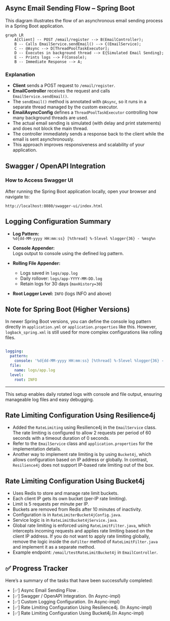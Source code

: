 ## Async Email Sending Flow – Spring Boot

This diagram illustrates the flow of an asynchronous email sending process in a Spring Boot application.

```mermaid
graph LR
    A[Client] -- POST /email/register --> B(EmailController);
    B -- Calls EmailService.sendEmail() --> C(EmailService);
    C -- @Async --> D[ThreadPoolTaskExecutor];
    D -- Executes in background thread --> E{Simulated Email Sending};
    E -- Prints logs --> F(Console);
    B -- Immediate Response --> A;

```
### Explanation

- **Client** sends a POST request to `/email/register`.
- **EmailController** receives the request and calls `EmailService.sendEmail()`.
- The `sendEmail()` method is annotated with `@Async`, so it runs in a separate thread managed by the custom executor.
- **EmailAsyncConfig** defines a `ThreadPoolTaskExecutor` controlling how many background threads are used.
- The actual email sending is simulated (with delay and print statements) and does not block the main thread.
- The controller immediately sends a response back to the client while the email is sent asynchronously.
- This approach improves responsiveness and scalability of your application.

## Swagger / OpenAPI Integration

### How to Access Swagger UI

After running the Spring Boot application locally, open your browser and navigate to:

```
http://localhost:8080/swagger-ui/index.html
```
## Logging Configuration Summary

- **Log Pattern:**  
  `%d{dd-MM-yyyy HH:mm:ss} [%thread] %-5level %logger{36} - %msg%n`

- **Console Appender:**  
  Logs output to console using the defined log pattern.

- **Rolling File Appender:**  
  - Logs saved in `logs/app.log`  
  - Daily rollover: `logs/app-YYYY-MM-DD.log`  
  - Retain logs for 30 days (`maxHistory=30`)

- **Root Logger Level:** `INFO` (logs INFO and above)

## Note for Spring Boot (Higher Versions)

In newer Spring Boot versions, you can define the console log pattern directly in `application.yml` or `application.properties` like this. However, `logback_spring.xml` is still used for more complex configurations like rolling files.
```yaml

logging:
  pattern:
    console: '%d{dd-MM-yyyy HH:mm:ss} [%thread] %-5level %logger{36} - %msg%n'
  file:
    name: logs/app.log
  level:
    root: INFO
```
---

This setup enables daily rotated logs with console and file output, ensuring manageable log files and easy debugging.

## Rate Limiting Configuration Using Resilience4j

- Added the `RateLimiting` using Resilience4j in the `EmailService` class. The rate limiting is configured to allow 2 requests per period of 60 seconds with a timeout duration of 0 seconds.
- Refer to the `EmailService` class and `application.properties` for the implementation details.
- Another way to implement rate limiting is by using `Bucket4j`, which allows configuration based on IP address or globally. In contrast, `Resilience4j` does not support IP-based rate limiting out of the box.

## Rate Limiting Configuration Using Bucket4j

- Uses Redis to store and manage rate limit buckets.
- Each client IP gets its own bucket (per-IP rate limiting).
- Limit is 5 requests per minute per IP.
- Buckets are removed from Redis after 10 minutes of inactivity.
- Configuration is in `RateLimiterBucket4jConfig.java`.
- Service logic is in `RateLimitBucket4jService.java`.
- Global rate limiting is enforced using `RateLimitFilter.java`, which intercepts incoming requests and applies rate limiting based on the client IP address. If you do not want to apply rate limiting globally, remove the logic inside the `doFilter` method of `RateLimitFilter.java` and implement it as a separate method.
- Example endpoint: `/email/testRateLimitBucket4j` in `EmailController`.

## ✅ Progress Tracker

Here’s a summary of the tasks that have been successfully completed:

- [✅] Async Email Sending Flow .
- [✅] Swagger / OpenAPI Integration. (In Async-impl)
- [✅] Custom Logging Configuration. (In Async-impl)
- [✅] Rate Limiting Configuration Using Resilience4j. (In Async-impl)
- [✅] Rate Limiting Configuration Using Bucket4j.(In Async-impl)